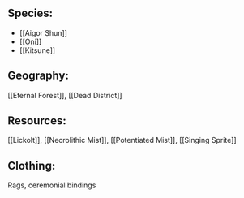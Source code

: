 ## Species: 
- [[Aigor Shun]]
- [[Oni]]
- [[Kitsune]]
## Geography: 
[[Eternal Forest]], [[Dead District]]
## Resources: 
[[Lickolt]], [[Necrolithic Mist]], [[Potentiated Mist]], [[Singing Sprite]]
## Clothing: 
Rags, ceremonial bindings
